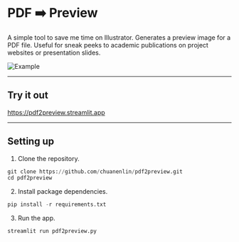 # PDF ➡️ Preview

A simple tool to save me time on Illustrator. Generates a preview image for a PDF file. Useful for sneak peeks to academic publications on project websites or presentation slides.

![Example](example.png)

---

## Try it out

https://pdf2preview.streamlit.app

---

## Setting up

1.  Clone the repository.

```python
git clone https://github.com/chuanenlin/pdf2preview.git
cd pdf2preview
```

2.  Install package dependencies.

```python
pip install -r requirements.txt
```

3.  Run the app.

```python
streamlit run pdf2preview.py
```
